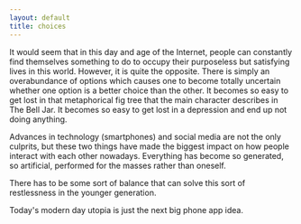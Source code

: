 ```yaml
---
layout: default
title: choices
---
```


It would seem that in this day and age of the Internet, people can constantly find themselves something to do to occupy their purposeless but satisfying lives in this world. However, it is quite the opposite. There is simply an overabundance of options which causes one to become totally uncertain whether one option is a better choice than the other. It becomes so easy to get lost in that metaphorical fig tree that the main character describes in The Bell Jar. It becomes so easy to get lost in a depression and end up not doing anything.

Advances in technology (smartphones) and social media are not the only culprits, but these two things have made the biggest impact on how people interact with each other nowadays. Everything has become so generated, so artificial, performed for the masses rather than oneself.

There has to be some sort of balance that can solve this sort of restlessness in the younger generation.

Today's modern day utopia is just the next big phone app idea.